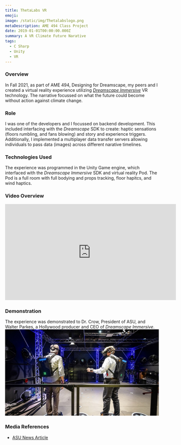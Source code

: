 ```yaml
---
title: ThetaLabs VR
emoji: 
image: /static/img/Thetalabslogo.png
metaDescription: AME 494 Class Project
date: 2019-01-01T00:00:00.000Z
summary: A VR Climate Future Narative
tags:
  - C Sharp
  - Unity
  - VR
---
```


### Overview
In Fall 2021, as part of AME 494, Designing for Dreamscape, my peers and I created a virtual reality experience utilizing *[Dreamscape Immersive](https://www.dreamscapeimmersive.com/)* VR technology. The narrative focussed on what the future could become without action against climate change. 

### Role
I was one of the developers and I focussed on backend development. This included interfacing with the *Dreamscape* SDK to create: haptic sensations (floors rumbling, and fans blowing) and story and experience triggers. Additionally, I implemented a multiplayer data transfer servers allowing individuals to pass data (images) across different narative timelines. 

### Technologies Used
The experience was programmed in the Unity Game engine, which interfaced with the *Dreamscape Immersive* SDK and virtual reality Pod. The Pod is a full room with full bodying and props tracking, floor hapitcs, and wind haptics. 

### Video Overview

<iframe width="560" height="315" src="https://www.youtube.com/embed/LzyutpwYc9M" title="YouTube video player" frameborder="0" allow="accelerometer; autoplay; clipboard-write; encrypted-media; gyroscope; picture-in-picture" allowfullscreen></iframe>


### Demonstration
The experience was demonstrated to Dr. Crow, President of ASU, and Walter Parkes, a Hollywood producer and CEO of *Dreamscape Immersive*. 
![Fern in Hand](/static/img/dreamscape_hero_0.jpg "Dr. Crow and Walter Parkes in the Experience")

### Media References 
* [ASU News Article](https://live-graduate.ws.asu.edu/news/asu-students-create-time-travel-experience-dreamscape-learn)

